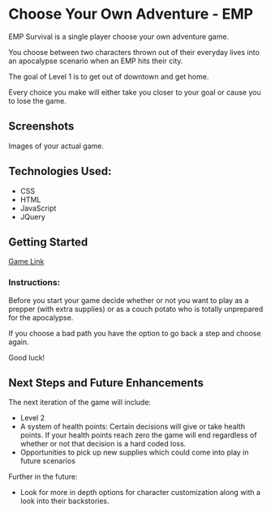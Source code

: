 # Choose Your Own Adventure - EMP

EMP Survival is a single player choose your own adventure game. 

You choose between two characters thrown out of their everyday lives into an apocalypse scenario when an EMP hits their city. 

The goal of Level 1 is to get out of downtown and get home. 

Every choice you make will either take you closer to your goal or cause you to lose the game. 

## Screenshots

Images of your actual game.

## Technologies Used: 
* CSS
* HTML 
* JavaScript
* JQuery 


## Getting Started
[Game Link](https://aflores94.github.io/Choose-Your-Own-Adventure-EMP/)

### Instructions:
Before you start your game decide whether or not you want to play as a prepper (with extra supplies) or as a couch potato who is totally unprepared for the apocalypse. 

If you choose a bad path you have the option to go back a step and choose again.

Good luck!

## Next Steps and Future Enhancements 

The next iteration of the game will include: 
* Level 2
* A system of health points: Certain decisions will give or take health points. If your health points reach zero the game will end regardless of whether or not that decision is a hard coded loss.
* Opportunities to pick up new supplies which could come into play in future scenarios 

Further in the future: 
* Look for more in depth options for character customization along with a look into their backstories.

